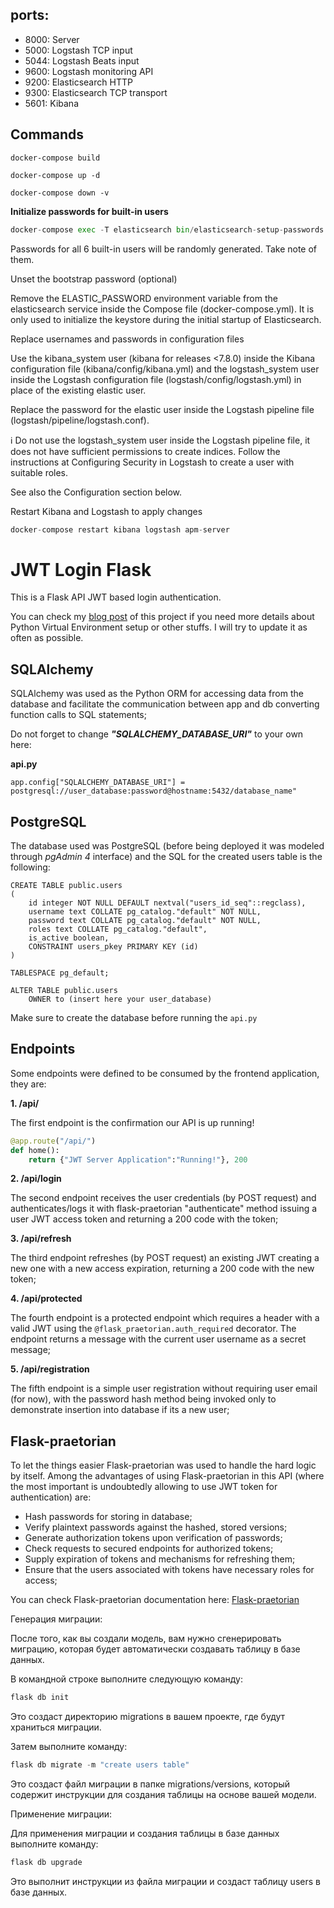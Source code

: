 ## ports:

* 8000: Server
* 5000: Logstash TCP input
* 5044: Logstash Beats input
* 9600: Logstash monitoring API
* 9200: Elasticsearch HTTP
* 9300: Elasticsearch TCP transport
* 5601: Kibana

## Commands

`docker-compose build`

`docker-compose up -d`

`docker-compose down -v`

**Initialize passwords for built-in users**

```python
docker-compose exec -T elasticsearch bin/elasticsearch-setup-passwords auto --batch
```

Passwords for all 6 built-in users will be randomly generated. Take note of them.

Unset the bootstrap password (optional)

Remove the ELASTIC_PASSWORD environment variable from the elasticsearch service inside the Compose file (docker-compose.yml). It is only used to initialize the keystore during the initial startup of Elasticsearch.

Replace usernames and passwords in configuration files

Use the kibana_system user (kibana for releases <7.8.0) inside the Kibana configuration file (kibana/config/kibana.yml) and the logstash_system user inside the Logstash configuration file (logstash/config/logstash.yml) in place of the existing elastic user.

Replace the password for the elastic user inside the Logstash pipeline file (logstash/pipeline/logstash.conf).

ℹ️ Do not use the logstash_system user inside the Logstash pipeline file, it does not have sufficient permissions to create indices. Follow the instructions at Configuring Security in Logstash to create a user with suitable roles.

See also the Configuration section below.

Restart Kibana and Logstash to apply changes

```python
docker-compose restart kibana logstash apm-server
```


# JWT Login Flask

This is a Flask API JWT based login authentication. 

You can check my [blog post](https://patriciadourado.com/frompat/jwt-login-flask/) of this project if you need more details about Python Virtual Environment setup or other stuffs. I will try to update it as often as possible.

## SQLAlchemy

SQLAlchemy was used as the Python ORM for accessing data from the database and facilitate the communication between app and db converting function calls to SQL statements;

Do not forget to change ***"SQLALCHEMY_DATABASE_URI"*** to your own here:

**api.py**
```
app.config["SQLALCHEMY_DATABASE_URI"] = postgresql://user_database:password@hostname:5432/database_name"
```

## PostgreSQL

The database used was PostgreSQL (before being deployed it was modeled through *pgAdmin 4* interface) and the SQL for the created users table is the following:

```
CREATE TABLE public.users
(
    id integer NOT NULL DEFAULT nextval("users_id_seq"::regclass),
    username text COLLATE pg_catalog."default" NOT NULL,
    password text COLLATE pg_catalog."default" NOT NULL,
    roles text COLLATE pg_catalog."default",
    is_active boolean,
    CONSTRAINT users_pkey PRIMARY KEY (id)
)

TABLESPACE pg_default;

ALTER TABLE public.users
    OWNER to (insert here your user_database)
```
Make sure to create the database before running the ```api.py``` 

## Endpoints

Some endpoints were defined to be consumed by the frontend application, they are:

**1. /api/**

The first endpoint is the confirmation our API is up running!

```python
@app.route("/api/")
def home():
    return {"JWT Server Application":"Running!"}, 200
```
**2. /api/login**

The second endpoint receives the user credentials (by POST request) and authenticates/logs it with flask-praetorian "authenticate" method issuing a user JWT access token and returning a 200 code with the token;

**3. /api/refresh**

The third endpoint refreshes (by POST request) an existing JWT creating a new one with a new access expiration, returning a 200 code with the new token;

**4. /api/protected**

The fourth endpoint is a protected endpoint which requires a header with a valid JWT using the ```@flask_praetorian.auth_required``` decorator. The endpoint returns a message with the current user username as a secret message;

**5. /api/registration**

The fifth endpoint is a simple user registration without requiring user email (for now), with the password hash method being invoked only to demonstrate insertion into database if its a new user;

## Flask-praetorian

To let the things easier Flask-praetorian was used to handle the hard logic by itself. Among the advantages of using Flask-praetorian in this API (where the most important is undoubtedly allowing to use JWT token for authentication) are:

* Hash passwords for storing in database;
* Verify plaintext passwords against the hashed, stored versions;
* Generate authorization tokens upon verification of passwords;
* Check requests to secured endpoints for authorized tokens;
* Supply expiration of tokens and mechanisms for refreshing them;
* Ensure that the users associated with tokens have necessary roles for access;

You can check Flask-praetorian documentation here: [Flask-praetorian](https://flask-praetorian.readthedocs.io/en/latest/index.html#table-of-contents)



Генерация миграции:

После того, как вы создали модель, вам нужно сгенерировать миграцию, которая будет автоматически создавать таблицу в базе данных.

В командной строке выполните следующую команду:

```python
flask db init
```

Это создаст директорию migrations в вашем проекте, где будут храниться миграции.

Затем выполните команду:

```python
flask db migrate -m "create users table"
```

Это создаст файл миграции в папке migrations/versions, который содержит инструкции для создания таблицы на основе вашей модели.

Применение миграции:

Для применения миграции и создания таблицы в базе данных выполните команду:

```python
flask db upgrade
```

Это выполнит инструкции из файла миграции и создаст таблицу users в базе данных.

